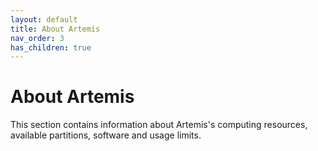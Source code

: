 ```yaml
---
layout: default
title: About Artemis
nav_order: 3
has_children: true
---
```


# About Artemis

This section contains information about Artemis's computing resources, available
partitions, software and usage limits.
